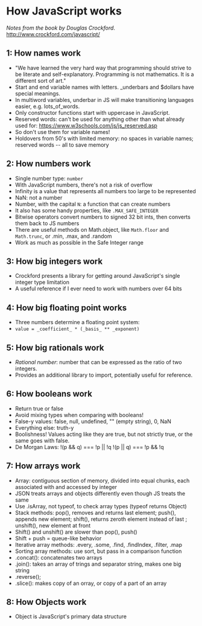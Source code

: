 # How JavaScript works
_Notes from the book by Douglas Crockford_. 
http://www.crockford.com/javascript/ 

## 1: How names work 
- "We have learned the very hard way that programming should strive to be literate and self-explanatory. Programming is not mathematics. It is a different sort of art." 
- Start and end variable names with letters. _underbars and $dollars have special meanings. 
- In multiword variables, underbar in JS will make transitioning languages easier, e.g. lots_of_words. 
- Only constructor functions start with uppercase in JavaScript. 
- Reserved words: can't be used for anything other than what already used for: https://www.w3schools.com/js/js_reserved.asp 
- So don't use them for variable names! 
- Holdovers from 50's with limited memory: no spaces in variable names; reserved words -- all to save memory 

## 2: How numbers work 
- Single number type: `number` 
- With JavaScript numbers, there's not a risk of overflow 
- Infinity is a value that represents all numbers too large to be represented 
- NaN: not a number 
- Number, with the capital `N`: a function that can create numbers 
- It also has some handy properties, like `.MAX_SAFE_INTEGER` 
- Bitwise operators convert numbers to signed 32 bit ints, then converts them back to JS numbers 
- There are useful methods on Math.object, like `Math.floor` and `Math.trunc`, or .min, .max, and .random 
- Work as much as possible in the Safe Integer range 

## 3: How big integers work 
- Crockford presents a library for getting around JavaScript's single integer type limitation 
- A useful reference if I ever need to work with numbers over 64 bits 

## 4: How big floating point works
- Three numbers determine a floating point system:
- `value = _coefficient_ * (_basis_ ** _exponent)`

## 5: How big rationals work 
- _Rational number_: number that can be expressed as the ratio of two integers.
- Provides an additional library to import, potentially useful for reference. 

## 6: How booleans work 
- Return true or false
- Avoid mixing types when comparing with booleans! 
- False-y values: false, null, undefined, "" (empty string), 0, NaN 
- Everything else: truth-y 
- Boolishness! Values acting like they are true, but not strictly true, or the same goes with false. 
- De Morgan Laws:
!(p && q) === !p || !q
!(p || q) === !p && !q 

## 7: How arrays work 
- Array: contiguous section of memory, divided into equal chunks, each associated with and accessed by integer
- JSON treats arrays and objects differently even though JS treats the same 
- Use .isArray, not typeof, to check array types (typeof returns Object)
- Stack methods: pop(), removes and returns last element; push(), appends new element; shift(), returns zeroth element instead of last ; unshift(), new element at front 
- Shift() and unshift() are slower than pop(), push()
- Shift + push = queue-like behavior 
- Iterative array methods: .every, .some, .find, .findIndex, .filter, .map 
- Sorting array methods: use sort, but pass in a comparison function 
- .concat(): concatenates two arrays 
- .join(): takes an array of trings and separator string, makes one big string 
- .reverse();
- .slice(): makes copy of an orray, or copy of a part of an array 

## 8: How Objects work 
- Object is JavaScript's primary data structure 